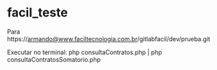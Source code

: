 # facil_teste
Para https://armando@www.faciltecnologia.com.br/gitlabfacil/dev/prueba.git

Executar no terminal: php consultaContratos.php | php consultaContratosSomatorio.php

